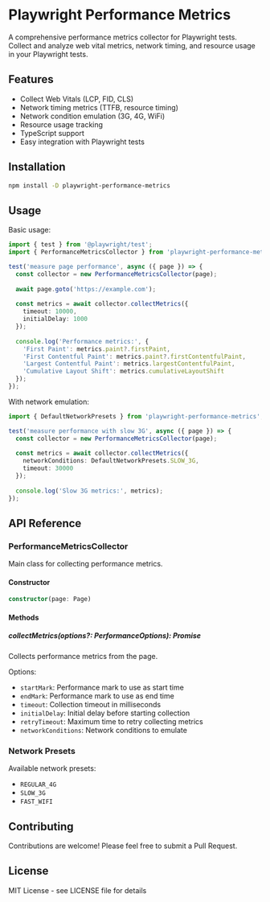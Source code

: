 # Playwright Performance Metrics

A comprehensive performance metrics collector for Playwright tests. Collect and analyze web vital metrics, network timing, and resource usage in your Playwright tests.

## Features

- Collect Web Vitals (LCP, FID, CLS)
- Network timing metrics (TTFB, resource timing)
- Network condition emulation (3G, 4G, WiFi)
- Resource usage tracking
- TypeScript support
- Easy integration with Playwright tests

## Installation

```bash
npm install -D playwright-performance-metrics
```

## Usage

Basic usage:

```typescript
import { test } from '@playwright/test';
import { PerformanceMetricsCollector } from 'playwright-performance-metrics';

test('measure page performance', async ({ page }) => {
  const collector = new PerformanceMetricsCollector(page);
  
  await page.goto('https://example.com');
  
  const metrics = await collector.collectMetrics({
    timeout: 10000,
    initialDelay: 1000
  });
  
  console.log('Performance metrics:', {
    'First Paint': metrics.paint?.firstPaint,
    'First Contentful Paint': metrics.paint?.firstContentfulPaint,
    'Largest Contentful Paint': metrics.largestContentfulPaint,
    'Cumulative Layout Shift': metrics.cumulativeLayoutShift
  });
});
```

With network emulation:

```typescript
import { DefaultNetworkPresets } from 'playwright-performance-metrics';

test('measure performance with slow 3G', async ({ page }) => {
  const collector = new PerformanceMetricsCollector(page);
  
  const metrics = await collector.collectMetrics({
    networkConditions: DefaultNetworkPresets.SLOW_3G,
    timeout: 30000
  });
  
  console.log('Slow 3G metrics:', metrics);
});
```

## API Reference

### PerformanceMetricsCollector

Main class for collecting performance metrics.

#### Constructor

```typescript
constructor(page: Page)
```

#### Methods

##### collectMetrics(options?: PerformanceOptions): Promise<PerformanceMetrics>

Collects performance metrics from the page.

Options:
- `startMark`: Performance mark to use as start time
- `endMark`: Performance mark to use as end time
- `timeout`: Collection timeout in milliseconds
- `initialDelay`: Initial delay before starting collection
- `retryTimeout`: Maximum time to retry collecting metrics
- `networkConditions`: Network conditions to emulate

### Network Presets

Available network presets:
- `REGULAR_4G`
- `SLOW_3G`
- `FAST_WIFI`

## Contributing

Contributions are welcome! Please feel free to submit a Pull Request.

## License

MIT License - see LICENSE file for details